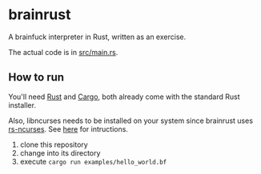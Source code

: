 # brainrust
A brainfuck interpreter in Rust, written as an exercise.

The actual code is in [src/main.rs](src/main.rs).

## How to run

You'll need [Rust](http://www.rust-lang.org) and [Cargo](http://doc.crates.io), both already come with the standard Rust installer.

Also, libncurses needs to be installed on your system since brainrust uses [rs-ncurses](https://github.com/jeaye/ncurses-rs). See [here](https://github.com/jeaye/ncurses-rs#building) for intructions.

1. clone this repository
1. change into its directory
1. execute `cargo run examples/hello_world.bf`
